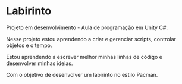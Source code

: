 # Labirinto
Projeto em desenvolvimento - Aula de programação em Unity C#.

Nesse projeto estou aprendendo a criar e gerenciar scripts, controlar objetos e o tempo.
 
Estou aprendendo a escrever melhor minhas linhas de código e desenvolver minhas ideias. 

Com o objetivo de desenvolver um labirinto no estilo Pacman.
